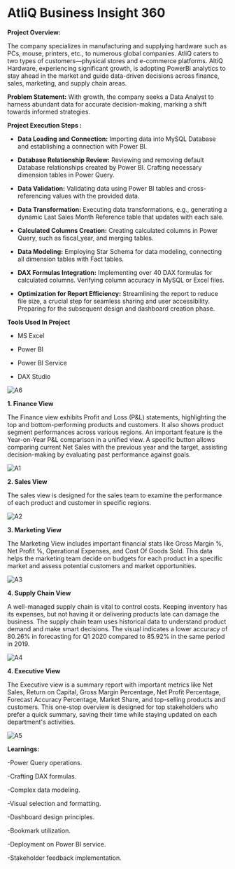 # AtliQ Business Insight 360

**Project Overview:**

The company specializes in manufacturing and supplying hardware such as PCs, mouse, printers, etc., to numerous global companies. AtliQ caters to two types of customers—physical stores and e-commerce platforms. AltiQ Hardware, experiencing significant growth, is adopting PowerBi analytics to stay ahead in the market and guide data-driven decisions across finance, sales, marketing, and supply chain areas.


**Problem Statement:**
With growth, the company seeks a Data Analyst to harness abundant data for accurate decision-making, marking a shift towards informed strategies.


**Project Execution Steps :**

- **Data Loading and Connection:**
Importing data into MySQL Database and establishing a connection with Power BI.

- **Database Relationship Review:**
Reviewing and removing default Database relationships created by Power BI.
Crafting necessary dimension tables in Power Query.

- **Data Validation:**
Validating data using Power BI tables and cross-referencing values with the provided data.

- **Data Transformation:**
Executing data transformations, e.g., generating a dynamic Last Sales Month Reference table that updates with each sale.

- **Calculated Columns Creation:**
Creating calculated columns in Power Query, such as fiscal_year, and merging tables.

- **Data Modeling:**
Employing Star Schema for data modeling, connecting all dimension tables with Fact tables.

- **DAX Formulas Integration:**
Implementing over 40 DAX formulas for calculated columns.
Verifying column accuracy in MySQL or Excel files.

- **Optimization for Report Efficiency:**
Streamlining the report to reduce file size, a crucial step for seamless sharing and user accessibility.
Preparing for the subsequent design and dashboard creation phase.


**Tools Used In Project**
- MS Excel
  
- Power BI
  
- Power BI Service
  
- DAX Studio


![A6](https://github.com/Shimoniarora/AtliQ-Business-Insight-360/assets/158834865/0d5f82c9-6d1b-449c-9f65-d5f2166a2bf9)



**1. Finance View**

The Finance view exhibits Profit and Loss (P&L) statements, highlighting the top and bottom-performing products and customers. It also shows product segment performances across various regions. An important feature is the Year-on-Year P&L comparison in a unified view. A specific button allows comparing current Net Sales with the previous year and the target, assisting decision-making by evaluating past performance against goals.



![A1](https://github.com/Shimoniarora/AtliQ-Business-Insight-360/assets/158834865/28e82e50-15f9-49c1-87fc-95dd42af6fd9)




**2. Sales View**

The sales view is designed for the sales team to examine the performance of each product and customer in specific regions.



![A2](https://github.com/Shimoniarora/AtliQ-Business-Insight-360/assets/158834865/e8760006-cc11-4760-8256-9f5b64d328d3)




**3. Marketing View**

The Marketing View includes important financial stats like Gross Margin %, Net Profit %, Operational Expenses, and Cost Of Goods Sold. This data helps the marketing team decide on budgets for each product in a specific market and assess potential customers and market opportunities.



![A3](https://github.com/Shimoniarora/AtliQ-Business-Insight-360/assets/158834865/f6648b7d-cba4-4144-934b-c8d54407ec74)



**4. Supply Chain View**

A well-managed supply chain is vital to control costs. Keeping inventory has its expenses, but not having it or delivering products late can damage the business. The supply chain team uses historical data to understand product demand and make smart decisions. The visual indicates a lower accuracy of 80.26% in forecasting for Q1 2020 compared to 85.92% in the same period in 2019.



![A4](https://github.com/Shimoniarora/AtliQ-Business-Insight-360/assets/158834865/73697de7-5a53-40c5-90b8-12d4c20fa2e0)



**4. Executive View**

The Executive view is a summary report with important metrics like Net Sales, Return on Capital, Gross Margin Percentage, Net Profit Percentage, Forecast Accuracy Percentage, Market Share, and top-selling products and customers. This one-stop overview is designed for top stakeholders who prefer a quick summary, saving their time while staying updated on each department's activities.


![A5](https://github.com/Shimoniarora/AtliQ-Business-Insight-360/assets/158834865/b4188016-1560-412e-abb0-afd21c7715b1)


**Learnings:**


-Power Query operations.

-Crafting DAX formulas.

-Complex data modeling.

-Visual selection and formatting.

-Dashboard design principles.

-Bookmark utilization.

-Deployment on Power BI service.

-Stakeholder feedback implementation.


